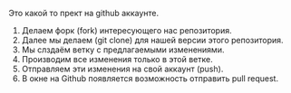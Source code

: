 Это какой то прект на github аккаунте.


1. Делаем форк (fork) интересующего нас репозитория.
2. Далее мы делаем (git clone) для нашей версии этого репозитория.
3. Мы слздаём ветку с предлагаемыми изменениями.
4. Производим все изменения только в этой ветке.
5. Отправляем эти изменения на свой аккаунт (push).
6. В окне на Github появляется возможность отправить pull request.